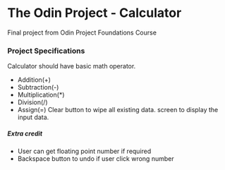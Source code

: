 # The Odin Project - Calculator
Final project from Odin Project Foundations Course

### Project Specifications
Calculator should have basic math operator.
- Addition(+)
- Subtraction(-)
- Multiplication(*)
- Division(/)
- Assign(=)
Clear button to wipe all existing data.
screen to display the input data.

##### Extra credit
- User can get floating point number if required
- Backspace button to undo if user click wrong number
